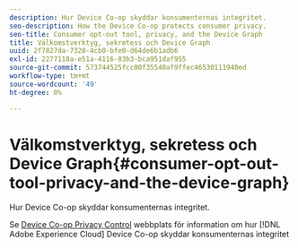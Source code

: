 ```yaml
---
description: Hur Device Co-op skyddar konsumenternas integritet.
seo-description: How the Device Co-op protects consumer privacy.
seo-title: Consumer opt-out tool, privacy, and the Device Graph
title: Välkomstverktyg, sekretess och Device Graph
uuid: 2f7827da-7320-4cb0-bfe0-d64de6b1adb6
exl-id: 2277118a-e51a-4116-83b3-bca951daf955
source-git-commit: 573744525fcc00f35540af9ffec46530111940ed
workflow-type: tm+mt
source-wordcount: '49'
ht-degree: 0%

---
```


# Välkomstverktyg, sekretess och Device Graph{#consumer-opt-out-tool-privacy-and-the-device-graph}

Hur Device Co-op skyddar konsumenternas integritet.

Se [Device Co-op Privacy Control](https://cross-device-privacy.adobe.com/) webbplats för information om hur [!DNL Adobe Experience Cloud] Device Co-op skyddar konsumenternas integritet
